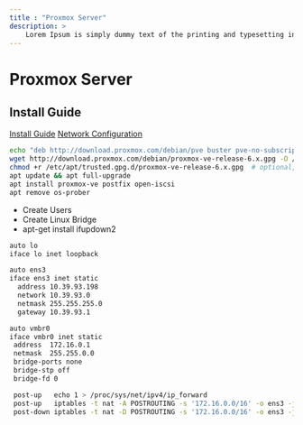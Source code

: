```yaml
---
title : "Proxmox Server"
description: >
    Lorem Ipsum is simply dummy text of the printing and typesetting industry.
---
```


# Proxmox Server

## Install Guide
[Install Guide](https://pve.proxmox.com/wiki/Install_Proxmox_VE_on_Debian_Buster)
[Network Configuration](https://pve.proxmox.com/wiki/Network_Configuration)

```bash
echo "deb http://download.proxmox.com/debian/pve buster pve-no-subscription" > /etc/apt/sources.list.d/pve-install-repo.list
wget http://download.proxmox.com/debian/proxmox-ve-release-6.x.gpg -O /etc/apt/trusted.gpg.d/proxmox-ve-release-6.x.gpg
chmod +r /etc/apt/trusted.gpg.d/proxmox-ve-release-6.x.gpg  # optional, if you have a non-default umask
apt update && apt full-upgrade
apt install proxmox-ve postfix open-iscsi
apt remove os-prober
```

* Create Users
* Create Linux Bridge
* apt-get install ifupdown2

```bash
auto lo
iface lo inet loopback

auto ens3
iface ens3 inet static
  address 10.39.93.198
  network 10.39.93.0
  netmask 255.255.255.0
  gateway 10.39.93.1

auto vmbr0
iface vmbr0 inet static
 address  172.16.0.1
 netmask  255.255.0.0
 bridge-ports none
 bridge-stp off
 bridge-fd 0

 post-up   echo 1 > /proc/sys/net/ipv4/ip_forward
 post-up   iptables -t nat -A POSTROUTING -s '172.16.0.0/16' -o ens3 -j MASQUERADE
 post-down iptables -t nat -D POSTROUTING -s '172.16.0.0/16' -o ens3 -j MASQUERADE
```